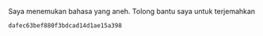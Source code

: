 Saya menemukan bahasa yang aneh. Tolong bantu saya untuk terjemahkan

```
dafec63bef880f3bdcad14d1ae15a398
```
